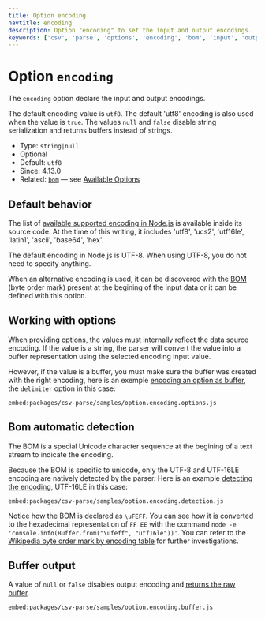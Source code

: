 ```yaml
---
title: Option encoding
navtitle: encoding
description: Option "encoding" to set the input and output encodings.
keywords: ['csv', 'parse', 'options', 'encoding', 'bom', 'input', 'output', 'utf8', 'utf16', 'ascii', 'base64', 'hex']
---
```


# Option `encoding`

The `encoding` option declare the input and output encodings.

The default encoding value is `utf8`. The default 'utf8' encoding is also used when the value is `true`. The values `null` and `false` disable string serialization and returns buffers instead of strings.

* Type: `string|null`
* Optional
* Default: `utf8`
* Since: 4.13.0
* Related: [`bom`](/parse/options/bom/) &mdash; see [Available Options](/parse/options/#available-options)

## Default behavior

The list of [available supported encoding in Node.js](https://github.com/nodejs/node/blob/master/lib/buffer.js) is available inside its source code. At the time of this writing, it includes 'utf8', 'ucs2', 'utf16le', 'latin1', 'ascii', 'base64', 'hex'.

The default encoding in Node.js is UTF-8. When using UTF-8, you do not need to specify anything.

When an alternative encoding is used, it can be discovered with the [BOM](/parse/options/bom/) (byte order mark) present at the begining of the input data or it can be defined with this option.

## Working with options

When providing options, the values must internally reflect the data source encoding. If the value is a string, the parser will convert the value into a buffer representation using the selected encoding input value.

However, if the value is a buffer, you must make sure the buffer was created with the right encoding, here is an exemple [encoding an option as buffer](https://github.com/adaltas/node-csv/blob/master/packages/csv-parse/samples/option.encoding.options.js), the `delimiter` option in this case:

`embed:packages/csv-parse/samples/option.encoding.options.js`

## Bom automatic detection

The BOM is a special Unicode character sequence at the begining of a text stream to indicate the encoding.

Because the BOM is specific to unicode, only the UTF-8 and UTF-16LE encoding are natively detected by the parser. Here is an example [detecting the encoding](https://github.com/adaltas/node-csv/blob/master/packages/csv-parse/samples/option.encoding.detection.js), UTF-16LE in this case:

`embed:packages/csv-parse/samples/option.encoding.detection.js`

Notice how the BOM is declared as `\uFEFF`. You can see how it is converted to the hexadecimal representation of `FF EE` with the command `node -e 'console.info(Buffer.from("\ufeff", "utf16le"))'`. You can refer to the [Wikipedia byte order mark by encoding table](https://en.wikipedia.org/wiki/Byte_order_mark) for further investigations.

## Buffer output

A value of `null` or `false` disables output encoding and [returns the raw buffer](https://github.com/adaltas/node-csv/blob/master/packages/csv-parse/samples/option.encoding.buffer.js).

`embed:packages/csv-parse/samples/option.encoding.buffer.js`
